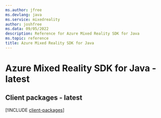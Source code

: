 ```yaml
---
ms.author: jfree
ms.devlang: java
ms.service: mixedreality
author: joshfree
ms.data: 09/05/2022
description: Reference for Azure Mixed Reality SDK for Java
ms.topic: reference
title: Azure Mixed Reality SDK for Java
---
```

# Azure Mixed Reality SDK for Java - latest

## Client packages - latest
[!INCLUDE [client-packages](mixed-reality-client-index.md)]